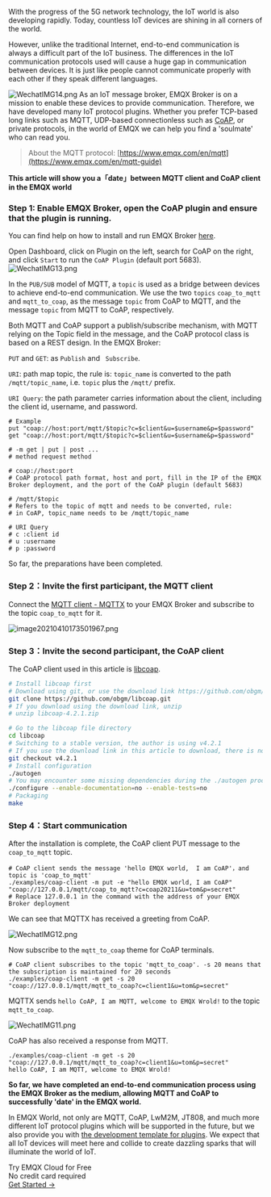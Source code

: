 With the progress of the 5G network technology, the IoT world is also developing rapidly. Today, countless IoT devices are shining in all corners of the world.

However, unlike the traditional Internet, end-to-end communication is always a difficult part of the IoT business. The differences in the IoT communication protocols used will cause a huge gap in communication between devices. It is just like people cannot communicate properly with each other if they speak different languages.

![WechatIMG14.png](https://assets.emqx.com/images/d1206132ad1e17d5ab2b8f50eb5cf9ce.png)
As an IoT message broker, EMQX Broker is on a mission to enable these devices to provide communication. Therefore, we have developed many IoT protocol plugins. Whether you prefer TCP-based long links such as MQTT, UDP-based connectionless such as [CoAP](https://www.emqx.com/en/blog/iot-protocols-mqtt-coap-lwm2m), or private protocols, in the world of EMQX we can help you find a 'soulmate' who can read you.

> About the MQTT protocol: [https://www.emqx.com/en/mqtt](https://www.emqx.com/en/mqtt-guide)

**This article will show you a「date」between MQTT client and CoAP client in the EMQX world**



### Step 1: Enable EMQX Broker, open the CoAP plugin and ensure that the plugin is running.

You can find help on how to install and run EMQX Broker [here](https://www.emqx.io/docs/en/latest/).

Open Dashboard, click on Plugin on the left, search for CoAP on the right, and click `Start` to run the `CoAP Plugin` (default port 5683).
![WechatIMG13.png](https://assets.emqx.com/images/3358349652fcf16052d5354bf8fa543f.png)
	

In the `PUB/SUB` model of MQTT, a `topic` is used as a bridge between devices to achieve end-to-end communication. We use the two `topics` `coap_to_mqtt` and `mqtt_to_coap`, as the message `topic` from CoAP to MQTT, and the message `topic` from MQTT to CoAP, respectively.

Both MQTT and CoAP support a publish/subscribe mechanism, with MQTT relying on the Topic field in the message, and the CoAP protocol class is based on a REST design. In the EMQX Broker:

`PUT`  and `GET`: as `Publish` and ` Subscribe`.

`URI`: path map topic, the rule is:  `topic_name` is converted to the path `/mqtt/topic_name`, i.e. `topic` plus the `/mqtt/` prefix.

`URI Query`: the path parameter carries information about the client, including the client id, username, and password.

```shell
# Example
put "coap://host:port/mqtt/$topic?c=$client&u=$username&p=$password"
get "coap://host:port/mqtt/$topic?c=$client&u=$username&p=$password"

# -m get | put | post ...
# method request method

# coap://host:port
# CoAP protocol path format, host and port, fill in the IP of the EMQX Broker deployment, and the port of the CoAP plugin (default 5683)

# /mqtt/$topic 
# Refers to the topic of mqtt and needs to be converted, rule:
# in CoAP, topic_name needs to be /mqtt/topic_name

# URI Query
# c :client id
# u :username
# p :password
```

So far, the preparations have been completed.



### Step 2：Invite the first participant, the MQTT client

Connect the [MQTT client - MQTTX](https://mqttx.app/) to your EMQX Broker and subscribe to the topic `coap_to_mqtt` for it.

![image20210410173501967.png](https://assets.emqx.com/images/776af3a1e1205e1fd99b33e695f876ca.png)


### Step 3：Invite the second participant, the CoAP client

The CoAP client used in this article is [libcoap](https://github.com/obgm/libcoap).

```sh
# Install libcoap first
# Download using git, or use the download link https://github.com/obgm/libcoap/archive/refs/tags/v4.2.1.zip
git clone https://github.com/obgm/libcoap.git
# If you download using the download link, unzip
# unzip libcoap-4.2.1.zip

# Go to the libcoap file directory
cd libcoap
# Switching to a stable version, the author is using v4.2.1
# If you use the download link in this article to download, there is no need to switch versions.
git checkout v4.2.1
# Install configuration
./autogen
# You may encounter some missing dependencies during the ./autogen process (e.g. autoconf and automake), just follow the instructions to install the dependencies.
./configure --enable-documentation=no --enable-tests=no
# Packaging
make
```



### Step 4：Start communication

After  the installation is complete, the CoAP client PUT message to the `coap_to_mqtt` topic.

```shell
# CoAP client sends the message 'hello EMQX world,  I am CoAP'，and topic is 'coap_to_mqtt'
./examples/coap-client -m put -e "hello EMQX world, I am CoAP" "coap://127.0.0.1/mqtt/coap_to_mqtt?c=coap20211&u=tom&p=secret"
# Replace 127.0.0.1 in the command with the address of your EMQX Broker deployment
```

We can see that MQTTX has received a greeting from CoAP.

![WechatIMG12.png](https://assets.emqx.com/images/15c80f669399ee8a47ea8a0fc8e43770.png)

Now subscribe to the `mqtt_to_coap` theme for CoAP terminals.

```shell
# CoAP client subscribes to the topic 'mqtt_to_coap'. -s 20 means that the subscription is maintained for 20 seconds 
./examples/coap-client -m get -s 20 "coap://127.0.0.1/mqtt/mqtt_to_coap?c=client1&u=tom&p=secret"
```

MQTTX sends `hello CoAP, I am MQTT, welcome to EMQX Wrold!`  to the topic `mqtt_to_coap`.

![WechatIMG11.png](https://assets.emqx.com/images/1b3ace0680fef3e3d088241a01fe7cba.png)

CoAP has also received a response from MQTT.

```shell
./examples/coap-client -m get -s 20 "coap://127.0.0.1/mqtt/mqtt_to_coap?c=client1&u=tom&p=secret"
hello CoAP, I am MQTT, welcome to EMQX Wrold!
```



**So far, we have completed an end-to-end communication process using the EMQX Broker as the medium, allowing MQTT and CoAP to successfully 'date' in the EMQX world.**



In EMQX World, not only are MQTT, CoAP, LwM2M, JT808, and much more different IoT protocol plugins which will be supported in the future, but we also provide you with [the development template for plugins](https://github.com/emqx/emqx-plugin-template). We expect that all IoT devices will meet here and collide to create dazzling sparks that will illuminate the world of IoT.


<section class="promotion">
    <div>
        Try EMQX Cloud for Free
        <div class="is-size-14 is-text-normal has-text-weight-normal">No credit card required</div>
    </div>
    <a href="https://accounts.emqx.com/signup?continue=https://cloud-intl.emqx.com/console/deployments/0?oper=new" class="button is-gradient px-5">Get Started →</a >
</section>
